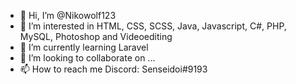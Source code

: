 - 👋 Hi, I’m @Nikowolf123
- 👀 I’m interested in HTML, CSS, SCSS, Java, Javascript, C#, PHP, MySQL, Photoshop and Videoediting
- 🌱 I’m currently learning Laravel
- 💞️ I’m looking to collaborate on ...
- 📫 How to reach me Discord: Senseidoi#9193

<!---
Nikowolf123/Nikowolf123 is a ✨ special ✨ repository because its `README.md` (this file) appears on your GitHub profile.
You can click the Preview link to take a look at your changes.
--->
